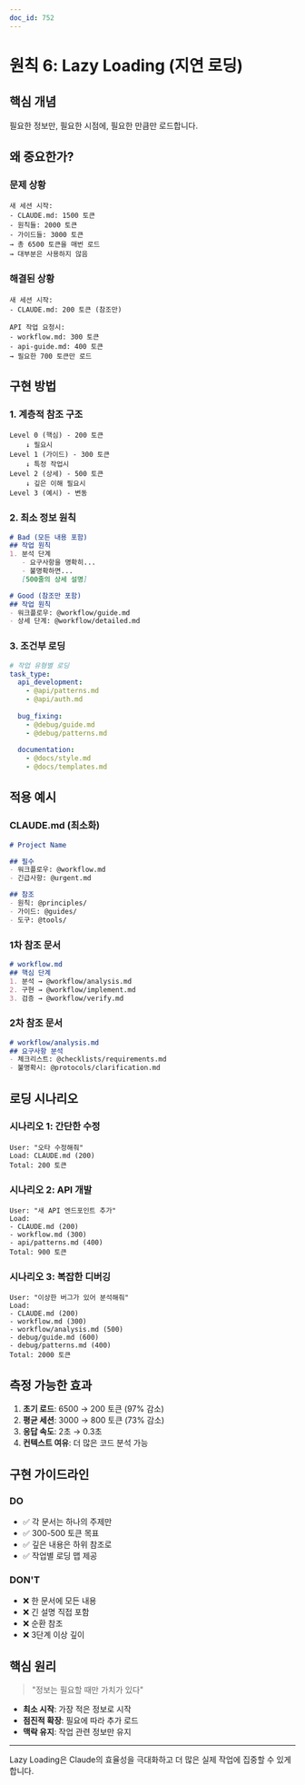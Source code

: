 ```yaml
---
doc_id: 752
---
```


# 원칙 6: Lazy Loading (지연 로딩)

## 핵심 개념
필요한 정보만, 필요한 시점에, 필요한 만큼만 로드합니다.

## 왜 중요한가?

### 문제 상황
```
새 세션 시작:
- CLAUDE.md: 1500 토큰
- 원칙들: 2000 토큰  
- 가이드들: 3000 토큰
→ 총 6500 토큰을 매번 로드
→ 대부분은 사용하지 않음
```

### 해결된 상황
```
새 세션 시작:
- CLAUDE.md: 200 토큰 (참조만)

API 작업 요청시:
- workflow.md: 300 토큰
- api-guide.md: 400 토큰
→ 필요한 700 토큰만 로드
```

## 구현 방법

### 1. 계층적 참조 구조
```
Level 0 (핵심) - 200 토큰
    ↓ 필요시
Level 1 (가이드) - 300 토큰
    ↓ 특정 작업시
Level 2 (상세) - 500 토큰
    ↓ 깊은 이해 필요시
Level 3 (예시) - 변동
```

### 2. 최소 정보 원칙
```markdown
# Bad (모든 내용 포함)
## 작업 원칙
1. 분석 단계
   - 요구사항을 명확히...
   - 불명확하면...
   [500줄의 상세 설명]

# Good (참조만 포함)  
## 작업 원칙
- 워크플로우: @workflow/guide.md
- 상세 단계: @workflow/detailed.md
```

### 3. 조건부 로딩
```yaml
# 작업 유형별 로딩
task_type:
  api_development:
    - @api/patterns.md
    - @api/auth.md
  
  bug_fixing:
    - @debug/guide.md
    - @debug/patterns.md
    
  documentation:
    - @docs/style.md
    - @docs/templates.md
```

## 적용 예시

### CLAUDE.md (최소화)
```markdown
# Project Name

## 필수
- 워크플로우: @workflow.md
- 긴급사항: @urgent.md

## 참조
- 원칙: @principles/
- 가이드: @guides/
- 도구: @tools/
```

### 1차 참조 문서
```markdown
# workflow.md
## 핵심 단계
1. 분석 → @workflow/analysis.md
2. 구현 → @workflow/implement.md
3. 검증 → @workflow/verify.md
```

### 2차 참조 문서
```markdown
# workflow/analysis.md
## 요구사항 분석
- 체크리스트: @checklists/requirements.md
- 불명확시: @protocols/clarification.md
```

## 로딩 시나리오

### 시나리오 1: 간단한 수정
```
User: "오타 수정해줘"
Load: CLAUDE.md (200)
Total: 200 토큰
```

### 시나리오 2: API 개발
```
User: "새 API 엔드포인트 추가"
Load: 
- CLAUDE.md (200)
- workflow.md (300)
- api/patterns.md (400)
Total: 900 토큰
```

### 시나리오 3: 복잡한 디버깅
```
User: "이상한 버그가 있어 분석해줘"
Load:
- CLAUDE.md (200)
- workflow.md (300)
- workflow/analysis.md (500)
- debug/guide.md (600)
- debug/patterns.md (400)
Total: 2000 토큰
```

## 측정 가능한 효과

1. **초기 로드**: 6500 → 200 토큰 (97% 감소)
2. **평균 세션**: 3000 → 800 토큰 (73% 감소)
3. **응답 속도**: 2초 → 0.3초
4. **컨텍스트 여유**: 더 많은 코드 분석 가능

## 구현 가이드라인

### DO
- ✅ 각 문서는 하나의 주제만
- ✅ 300-500 토큰 목표
- ✅ 깊은 내용은 하위 참조로
- ✅ 작업별 로딩 맵 제공

### DON'T
- ❌ 한 문서에 모든 내용
- ❌ 긴 설명 직접 포함
- ❌ 순환 참조
- ❌ 3단계 이상 깊이

## 핵심 원리

> "정보는 필요할 때만 가치가 있다"

- **최소 시작**: 가장 적은 정보로 시작
- **점진적 확장**: 필요에 따라 추가 로드
- **맥락 유지**: 작업 관련 정보만 유지

---

Lazy Loading은 Claude의 효율성을 극대화하고
더 많은 실제 작업에 집중할 수 있게 합니다.